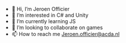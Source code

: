 - 👋 Hi, I’m Jeroen Officier
- 👀 I’m interested in C# and Unity
- 🌱 I’m currently learning JS
- 💞️ I’m looking to collaborate on games
- 📫 How to reach me Jeroen.officier@acda.nl
